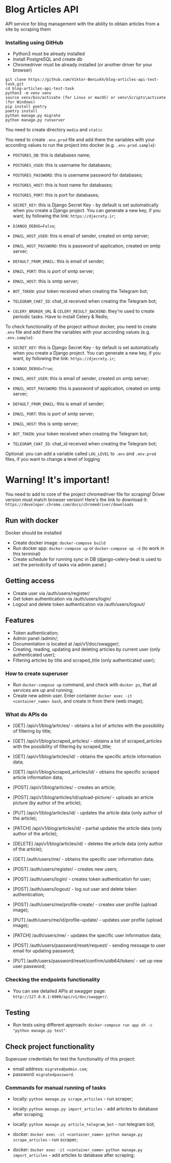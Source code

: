 # Blog Articles API

API service for blog management with the ability to obtain articles from a site by scraping them


### Installing using GitHub

- Python3 must be already installed
- Install PostgreSQL and create db
- Chromedriver must be already installed (or another driver for your browser)

```shell
git clone https://github.com/Viktor-Beniukh/blog-articles-api-test-task.git
cd blog-articles-api-test-task
python3 -m venv venv
source venv/bin/activate (for Linux or macOS) or venv\Scripts\activate (for Windows)
pip install poetry
poetry install
python manage.py migrate
python manage.py runserver   
```

You need to create directory `media` and `static`

You need to create `.env.prod` file and add there the variables with your according values 
to run the project into docker (e.g. `.env.prod.sample`):
- `POSTGRES_DB`: this is databases name;
- `POSTGRES_USER`: this is username for databases;
- `POSTGRES_PASSWORD`: this is username password for databases;
- `POSTGRES_HOST`: this is host name for databases;
- `POSTGRES_PORT`: this is port for databases;
- `SECRET_KEY`: this is Django Secret Key - by default is set automatically when you create a Django project.
                You can generate a new key, if you want, by following the link: `https://djecrety.ir`;
- `DJANGO_DEBUG=False`;

- `EMAIL_HOST_USER`: this is email of sender, created on smtp server;
- `EMAIL_HOST_PASSWORD`: this is password of application, created on smtp server;
- `DEFAULT_FROM_EMAIL`: this is email of sender;
- `EMAIL_PORT`: this is port of smtp server;
- `EMAIL_HOST`: this is smtp server;

- `BOT_TOKEN`: your token received when creating the Telegram bot;
- `TELEGRAM_CHAT_ID`: chat_id received when creating the Telegram bot;

- `CELERY_BROKER_URL` & `CELERY_RESULT_BACKEND`: they're used to create periodic tasks. Have to install Celery & Redis;


To check functionality of the project without docker, you need to create `.env` file and add there the variables 
with your according values (e.g. `.env.sample`):
- `SECRET_KEY`: this is Django Secret Key - by default is set automatically when you create a Django project.
                You can generate a new key, if you want, by following the link: `https://djecrety.ir`;
- `DJANGO_DEBUG=True`;

- `EMAIL_HOST_USER`: this is email of sender, created on smtp server;
- `EMAIL_HOST_PASSWORD`: this is password of application, created on smtp server;
- `DEFAULT_FROM_EMAIL`: this is email of sender;
- `EMAIL_PORT`: this is port of smtp server;
- `EMAIL_HOST`: this is smtp server;

- `BOT_TOKEN`: your token received when creating the Telegram bot;
- `TELEGRAM_CHAT_ID`: chat_id received when creating the Telegram bot;

Optional: you can add a variable called `LOG_LEVEL` to `.env` and `.env.prod` files, if you want to change a level of logging


# Warning! It's important!
You need to add to core of the project chromedriver file for scraping! Driver version must match browser version!
Here's the link to download it: `https://developer.chrome.com/docs/chromedriver/downloads`


## Run with docker

Docker should be installed

- Create docker image: `docker-compose build`
- Run docker app: `docker-compose up` or `docker-compose up -d` (to work in this terminal)
- Create schedule for running sync in DB (django-celery-beat is used to set the periodicity of tasks via admin panel.)



## Getting access

- Create user via /auth/users/register/
- Get token authentication via /auth/users/login/
- Logout and delete token authentication via /auth/users/logout/


## Features

- Token authentication;
- Admin panel /admin/;
- Documentation is located at /api/v1/doc/swagger/;
- Creating, reading, updating and deleting articles by current user (only authenticated user);
- Filtering articles by title and scraped_title (only authenticated user);


### How to create superuser
- Run `docker-compose up` command, and check with `docker ps`, that all services are up and running;
- Create new admin user. Enter container `docker exec -it <container_name> bash`, and create in from there (web image);


### What do APIs do

- [GET] /api/v1/blog/articles/ - obtains a list of articles with the possibility of filtering by title;
- [GET] /api/v1/blog/scraped_articles/ - obtains a list of scraped_articles with the possibility of filtering by scraped_title;
- [GET] /api/v1/blog/articles/id/ - obtains the specific article information data;
- [GET] /api/v1/blog/scraped_articles/id/ - obtains the specific scraped article information data;

- [POST] /api/v1/blog/articles/ - creates an article;
- [POST] /api/v1/blog/articles/id/upload-picture/ - uploads an article picture (by author of the article);

- [PUT] /api/v1/blog/articles/id/ - updates the article data (only author of the article);

- [PATCH] /api/v1/blog/articles/id/ - partial updates the article data (only author of the article);

- [DELETE] /api/v1/blog/articles/id/ - deletes the article data (only author of the article);


- [GET] /auth/users/me/ - obtains the specific user information data;

- [POST] /auth/users/register/ - creates new users;
- [POST] /auth/users/login/ - creates token authentication for user;
- [POST] /auth/users/logout/ - log out user and delete token authentication;
- [POST] /auth/users/me/profile-create/ - creates user profile (upload image);

- [PUT] /auth/users/me/id/profile-update/ - updates user profile (upload image);
- [PATCH] /auth/users/me/ - updates the specific user information data;

- [POST] /auth/users/password/reset/request/ - sending message to user email for updating password;
- [PUT] /auth/users/password/reset/confirm/uidb64/token/ - set up new user password;


### Checking the endpoints functionality
- You can see detailed APIs at swagger page: `http://127.0.0.1:8000/api/v1/doc/swagger/`.


## Testing

- Run tests using different approach: `docker-compose run app sh -c "python manage.py test"`.


## Check project functionality

Superuser credentials for test the functionality of this project:
- email address: `migrated@admin.com`;
- password: `migratedpassword`.


### Commands for manual running of tasks

- locally: `python manage.py scrape_articles` - run scraper;
- locally: `python manage.py import_articles` - add articles to database after scraping;
- locally: `python manage.py article_telegram_bot` - run telegram bot;

- docker: `docker exec -it <container_name> python manage.py scrape_articles` - run scraper;
- docker: `docker exec -it <container_name> python manage.py import_articles` - add articles to database after scraping;
